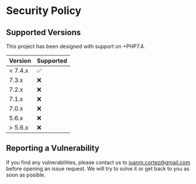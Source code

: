# Security Policy

## Supported Versions

This project has been designed with support on +PHP7.4.

| Version | Supported          |
| ------- | ------------------ |
| < 7.4.x | :white_check_mark: |
| 7.3.x   | :x:                |
| 7.2.x   | :x:                |
| 7.1.x   | :x:                |
| 7.0.x   | :x:                |
| 5.6.x   | :x:                |
| > 5.6.x | :x:                |

## Reporting a Vulnerability

If you find any vulnerabilities, please contact us to juanm.cortez@gmail.com
before opening an issue request. We will try to solve it or get back to you
as soon as posible.
